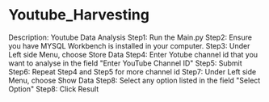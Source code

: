 # Youtube_Harvesting
Description: Youtube Data Analysis
Step1: Run the Main.py
Step2: Ensure you have MYSQL Workbench is installed in your computer.
Step3: Under Left side Menu, choose Store Data
Step4: Enter Yotube channel id that you want to analyse in the field "Enter YouTube Channel ID" 
Step5: Submit
Step6: Repeat Step4 and Step5 for more channel id
Step7: Under Left side Menu, choose Show Data
Step8: Select any option listed in the field "Select Option"
Step8: Click Result

